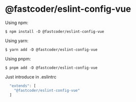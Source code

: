# @fastcoder/eslint-config-vue



Using npm:

```shell
$ npm install -D @fastcoder/eslint-config-vue
```

Using yarn:

```shell
$ yarn add -D @fastcoder/eslint-config-vue
```

Using pnpm:

```shell
$ pnpm add -D @fastcoder/eslint-config-vue
```

Just introduce in  .eslintrc

```js
  "extends": [
    "@fastcoder/eslint-config-vue"
  ]
```


